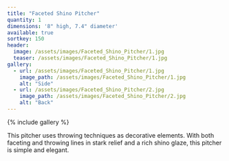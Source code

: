 ```yaml
---
title: "Faceted Shino Pitcher"
quantity: 1
dimensions: '8" high, 7.4" diameter'
available: true
sortkey: 150
header:
  image: /assets/images/Faceted_Shino_Pitcher/1.jpg
  teaser: /assets/images/Faceted_Shino_Pitcher/1.jpg
gallery:
  - url: /assets/images/Faceted_Shino_Pitcher/1.jpg
    image_path: /assets/images/Faceted_Shino_Pitcher/1.jpg
    alt: "Side"
  - url: /assets/images/Faceted_Shino_Pitcher/2.jpg
    image_path: /assets/images/Faceted_Shino_Pitcher/2.jpg
    alt: "Back"
---
```


{% include gallery %}

This pitcher uses throwing techniques as decorative elements.  With both faceting and throwing lines in stark relief and a rich shino glaze, this pitcher is simple and elegant.


